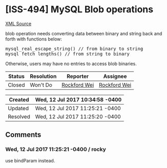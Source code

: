# [ISS-494] MySQL Blob operations

[XML Source](../xml/ISS-494.xml)
<p><p>blob operation needs converting data between binary and string back and forth with functions below:</p>


<div class="code panel" style="border-width: 1px;"><div class="codeContent panelContent">
<pre class="code-java">
mysql_real_escape_string() <span class="code-comment">// from binary to string
</span>mysql_fetch_lengths() <span class="code-comment">// from string to binary</span>
</pre>
</div></div>
<p>Otherwise, users may have no entries to access blob binaries.</p></p>





Status|Resolution|Reporter|Assignee
------|----------|--------|--------
Closed|Won't Do|[Rockford Wei](rocky)|[Rockford Wei]($rocky)





Created|Wed, 12 Jul 2017 10:34:58 -0400
-------|--------------
Updated|Wed, 12 Jul 2017 11:25:21 -0400
Resolved|Wed, 12 Jul 2017 11:25:20 -0400


## Comments




### Wed, 12 Jul 2017 11:25:21 -0400 / rocky 

<p><p>use bindParam instead.</p></p>


